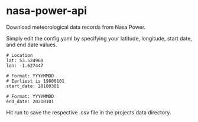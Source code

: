 # nasa-power-api
Download meteorological data records from Nasa Power.

Simply edit the config.yaml by specifying your latitude, longitude, start date, and end date values.

    # Location
    lat: 53.524960
    lon: -1.627447

    # Format: YYYYMMDD
    # Earliest is 19800101
    start_date: 20100301

    # Format: YYYYMMDD
    end_date: 20210101

Hit run to save the respective .csv file in the projects data directory.
